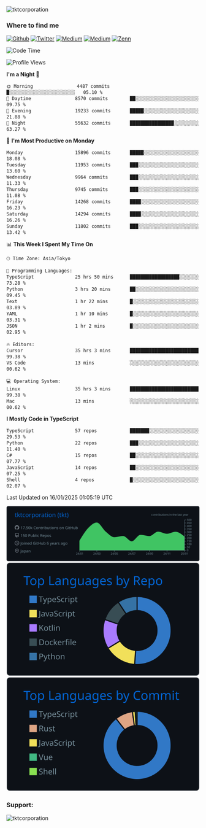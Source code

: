 <p align="left"> <img src="https://komarev.com/ghpvc/?username=tktcorporation&label=Profile%20views&color=0e75b6&style=flat" alt="tktcorporation" /> </p>

<h3>Where to find me</h3>
<p>
<a href="https://github.com/tktcorporation" target="_blank"><img alt="Github" src="https://img.shields.io/badge/GitHub-%2312100E.svg?&style=for-the-badge&logo=Github&logoColor=white" /></a>
<a href="https://twitter.com/tktcorporation" target="_blank"><img alt="Twitter" src="https://img.shields.io/badge/twitter-%231DA1F2.svg?&style=for-the-badge&logo=twitter&logoColor=white" /></a>
<a href="https://www.linkedin.com/in/tktcorporation" target="_blank"><img alt="Medium" src="https://img.shields.io/badge/linkdin-0a66c2.svg?&style=for-the-badge&logo=linkedin&logoColor=white" /></a>
<a href="https://qiita.com/tktcorporation" target="_blank"><img alt="Medium" src="https://img.shields.io/badge/qiita-55C500.svg?&style=for-the-badge&logo=qiita&logoColor=white" /></a>
<a href="https://zenn.dev/tktcorporation" target="_blank"><img alt="Zenn" src="https://img.shields.io/badge/Zenn-3EA8FF.svg?&style=for-the-badge&logo=Zenn&logoColor=white" /></a>
</p>
  
<!--START_SECTION:waka-->
![Code Time](http://img.shields.io/badge/Code%20Time-2%2C054%20hrs%209%20mins-blue)

![Profile Views](http://img.shields.io/badge/Profile%20Views-0-blue)

**I'm a Night 🦉** 

```text
🌞 Morning                4487 commits        █░░░░░░░░░░░░░░░░░░░░░░░░   05.10 % 
🌆 Daytime                8570 commits        ██░░░░░░░░░░░░░░░░░░░░░░░   09.75 % 
🌃 Evening                19233 commits       █████░░░░░░░░░░░░░░░░░░░░   21.88 % 
🌙 Night                  55632 commits       ████████████████░░░░░░░░░   63.27 % 
```
📅 **I'm Most Productive on Monday** 

```text
Monday                   15896 commits       █████░░░░░░░░░░░░░░░░░░░░   18.08 % 
Tuesday                  11953 commits       ███░░░░░░░░░░░░░░░░░░░░░░   13.60 % 
Wednesday                9964 commits        ███░░░░░░░░░░░░░░░░░░░░░░   11.33 % 
Thursday                 9745 commits        ███░░░░░░░░░░░░░░░░░░░░░░   11.08 % 
Friday                   14268 commits       ████░░░░░░░░░░░░░░░░░░░░░   16.23 % 
Saturday                 14294 commits       ████░░░░░░░░░░░░░░░░░░░░░   16.26 % 
Sunday                   11802 commits       ███░░░░░░░░░░░░░░░░░░░░░░   13.42 % 
```


📊 **This Week I Spent My Time On** 

```text
🕑︎ Time Zone: Asia/Tokyo

💬 Programming Languages: 
TypeScript               25 hrs 50 mins      ██████████████████░░░░░░░   73.28 % 
Python                   3 hrs 20 mins       ██░░░░░░░░░░░░░░░░░░░░░░░   09.45 % 
Text                     1 hr 22 mins        █░░░░░░░░░░░░░░░░░░░░░░░░   03.89 % 
YAML                     1 hr 10 mins        █░░░░░░░░░░░░░░░░░░░░░░░░   03.31 % 
JSON                     1 hr 2 mins         █░░░░░░░░░░░░░░░░░░░░░░░░   02.95 % 

🔥 Editors: 
Cursor                   35 hrs 3 mins       █████████████████████████   99.38 % 
VS Code                  13 mins             ░░░░░░░░░░░░░░░░░░░░░░░░░   00.62 % 

💻 Operating System: 
Linux                    35 hrs 3 mins       █████████████████████████   99.38 % 
Mac                      13 mins             ░░░░░░░░░░░░░░░░░░░░░░░░░   00.62 % 
```

**I Mostly Code in TypeScript** 

```text
TypeScript               57 repos            ███████░░░░░░░░░░░░░░░░░░   29.53 % 
Python                   22 repos            ███░░░░░░░░░░░░░░░░░░░░░░   11.40 % 
C#                       15 repos            ██░░░░░░░░░░░░░░░░░░░░░░░   07.77 % 
JavaScript               14 repos            ██░░░░░░░░░░░░░░░░░░░░░░░   07.25 % 
Shell                    4 repos             █░░░░░░░░░░░░░░░░░░░░░░░░   02.07 % 
```




 Last Updated on 16/01/2025 01:05:19 UTC
<!--END_SECTION:waka-->

[![](https://raw.githubusercontent.com/tktcorporation/tktcorporation/master/profile-summary-card-output/github_dark/0-profile-details.svg)](https://github.com/vn7n24fzkq/github-profile-summary-cards)
[![](https://raw.githubusercontent.com/tktcorporation/tktcorporation/master/profile-summary-card-output/github_dark/1-repos-per-language.svg)](https://github.com/vn7n24fzkq/github-profile-summary-cards) [![](https://raw.githubusercontent.com/tktcorporation/tktcorporation/master/profile-summary-card-output/github_dark/2-most-commit-language.svg)](https://github.com/vn7n24fzkq/github-profile-summary-cards)

<h3 align="left">Support:</h3>
<p><a href="https://www.buymeacoffee.com/tktcorporation"> <img align="left" src="https://cdn.buymeacoffee.com/buttons/v2/default-yellow.png" height="50" width="210" alt="tktcorporation" /></a></p><br><br>
